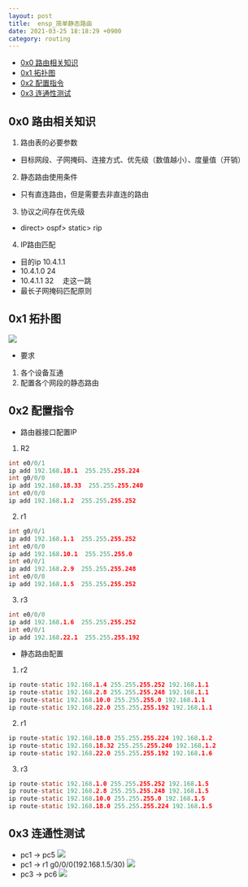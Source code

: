 ```yaml
---
layout: post
title:  ensp_简单静态路由
date: 2021-03-25 18:18:29 +0900
category: routing
---
```


<!-- TOC -->

- [0x0 路由相关知识](#0x0-路由相关知识)
- [0x1 拓扑图](#0x1-拓扑图)
- [0x2 配置指令](#0x2-配置指令)
- [0x3 连通性测试](#0x3-连通性测试)

<!-- /TOC -->

## 0x0 路由相关知识
1. 路由表的必要参数  
- 目标网段、子网掩码、连接方式、优先级（数值越小）、度量值（开销）  

2. 静态路由使用条件  
- 只有直连路由，但是需要去非直连的路由  

3. 协议之间存在优先级  
- direct> ospf> static> rip  

4. IP路由匹配
- 目的ip 10.4.1.1  
- 10.4.1.0 24  
- 10.4.1.1 32 &emsp;走这一跳  
- 最长子网掩码匹配原则

## 0x1 拓扑图
![](https://lcy2218.github.io/images/20210325-1.png)
- 要求
1. 各个设备互通
2. 配置各个网段的静态路由


## 0x2 配置指令
- 路由器接口配置IP
1. R2
```c
int e0/0/1
ip add 192.168.18.1  255.255.255.224
int g0/0/0
ip add 192.168.18.33  255.255.255.240
int e0/0/0
ip add 192.168.1.2  255.255.255.252
```
2. r1
```c
int g0/0/1
ip add 192.168.1.1  255.255.255.252
int e0/0/0
ip add 192.168.10.1  255.255.255.0
int e0/0/1
ip add 192.168.2.9  255.255.255.248
int e0/0/0
ip add 192.168.1.5  255.255.255.252
```
3. r3
```c
int e0/0/0
ip add 192.168.1.6  255.255.255.252
int e0/0/1
ip add 192.168.22.1  255.255.255.192
```
- 静态路由配置
1. r2
```c
ip route-static 192.168.1.4 255.255.255.252 192.168.1.1
ip route-static 192.168.2.8 255.255.255.248 192.168.1.1
ip route-static 192.168.10.0 255.255.255.0 192.168.1.1
ip route-static 192.168.22.0 255.255.255.192 192.168.1.1
```
2. r1
```c
ip route-static 192.168.18.0 255.255.255.224 192.168.1.2
ip route-static 192.168.18.32 255.255.255.240 192.168.1.2
ip route-static 192.168.22.0 255.255.255.192 192.168.1.6
```
3. r3
```c
ip route-static 192.168.1.0 255.255.255.252 192.168.1.5
ip route-static 192.168.2.8 255.255.255.248 192.168.1.5
ip route-static 192.168.10.0 255.255.255.0 192.168.1.5
ip route-static 192.168.18.0 255.255.255.224 192.168.1.5
```
## 0x3 连通性测试
- pc1 -> pc5
![](https://lcy2218.github.io/images/20210325-2.png)
- pc1 -> r1 g0/0/0(192.168.1.5/30)
![](https://lcy2218.github.io/images/20210325-3.png)
- pc3 -> pc6
![](https://lcy2218.github.io/images/20210325-4.png)
